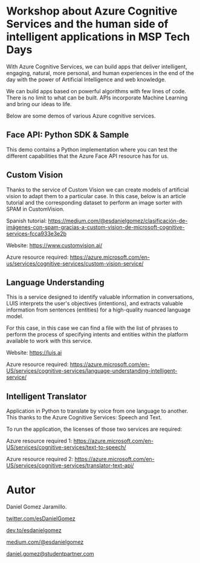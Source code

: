 # Workshop about Azure Cognitive Services and the human side of intelligent applications in MSP Tech Days

With Azure Cognitive Services, we can build apps that deliver intelligent, engaging, natural, more personal, and human experiences in the end of the day with the power of Artificial Intelligence and web knowledge. 

We can build apps based on powerful algorithms with few lines of code. There is no limit to what can be built. APIs incorporate Machine Learning and bring our ideas to life.

Below are some demos of various Azure cognitive services.

## Face API: Python SDK & Sample

This demo contains a Python implementation where you can test the different capabilities that the Azure Face API resource has for us.

## Custom Vision

Thanks to the service of Custom Vision we can create models of artificial vision to adapt them to a particular case. In this case, below is an article tutorial and the corresponding dataset to perform an image sorter with SPAM in CustomVision.

Spanish tutorial: https://medium.com/@esdanielgomez/clasificación-de-imágenes-con-spam-gracias-a-custom-vision-de-microsoft-cognitive-services-fcca933e3e2b

Website: https://www.customvision.ai/

Azure resource required: https://azure.microsoft.com/en-us/services/cognitive-services/custom-vision-service/

## Language Understanding

This is a service designed to identify valuable information in conversations, LUIS interprets the user's objectives (intentions), and extracts valuable information from sentences (entities) for a high-quality nuanced language model. 

For this case, in this case we can find a file with the list of phrases to perform the process of specifying intents and entities within the platform available to work with this service.

Website: https://luis.ai

Azure resource required: https://azure.microsoft.com/en-US/services/cognitive-services/language-understanding-intelligent-service/

## Intelligent Translator

Application in Python to translate by voice from one language to another. This thanks to the Azure Cognitive Services: Speech and Text.

To run the application, the licenses of those two services are required:

Azure resource required 1: https://azure.microsoft.com/en-US/services/cognitive-services/text-to-speech/

Azure resource required 2: https://azure.microsoft.com/en-US/services/cognitive-services/translator-text-api/

# Autor

Daniel Gomez Jaramillo.

[twitter.com/esDanielGomez](https://twitter.com/esDanielGomez)

[dev.to/esdanielgomez](https://dev.to/esdanielgomez)

[medium.com/@esdanielgomez](https://medium.com/@esdanielgomez)

daniel.gomez@studentpartner.com
